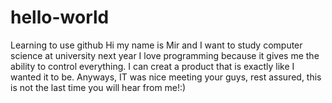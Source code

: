# hello-world
Learning to use github
Hi my name is Mir and I want to study computer science at university next year
I love programming because it gives me the ability to control everything.
I can creat a product that is exactly like I wanted it to be.
      Anyways, IT was nice meeting your guys, rest assured, this is not the last time you will hear from me!:)
